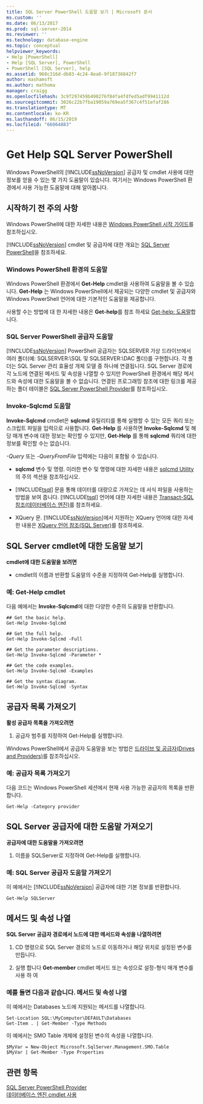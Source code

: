 ```yaml
---
title: SQL Server PowerShell 도움말 보기 | Microsoft 문서
ms.custom: ''
ms.date: 06/13/2017
ms.prod: sql-server-2014
ms.reviewer: ''
ms.technology: database-engine
ms.topic: conceptual
helpviewer_keywords:
- Help [PowerShell]
- Help [SQL Server], PowerShell
- PowerShell [SQL Server], help
ms.assetid: 968c316d-db83-4c24-8ea6-9f18736842f7
author: mashamsft
ms.author: mathoma
manager: craigg
ms.openlocfilehash: 3c9f297459b498276f84fa4fdfed5adf9941112d
ms.sourcegitcommit: 3026c22b7fba19059a769ea5f367c4f51efaf286
ms.translationtype: MT
ms.contentlocale: ko-KR
ms.lasthandoff: 06/15/2019
ms.locfileid: "66064883"
---
```

# <a name="get-help-sql-server-powershell"></a>Get Help SQL Server PowerShell
  Windows PowerShell의 [!INCLUDE[ssNoVersion](../includes/ssnoversion-md.md)] 공급자 및 cmdlet 사용에 대한 정보를 얻을 수 있는 몇 가지 도움말이 있습니다. 여기서는 Windows PowerShell 환경에서 사용 가능한 도움말에 대해 알아봅니다.  
  
## <a name="before-you-begin"></a>시작하기 전 주의 사항  
 Windows PowerShell에 대한 자세한 내용은 [Windows PowerShell 시작 가이드](https://technet.microsoft.com/library/hh857337.aspx)를 참조하십시오.  
  
 [!INCLUDE[ssNoVersion](../includes/ssnoversion-md.md)] cmdlet 및 공급자에 대한 개요는 [SQL Server PowerShell](../powershell/sql-server-powershell.md)을 참조하세요.  
  
### <a name="help-in-the-windows-powershell-environment"></a>Windows PowerShell 환경의 도움말  
 Windows PowerShell 환경에서 **Get-Help** cmdlet을 사용하여 도움말을 볼 수 있습니다. **Get-Help** 는 Windows PowerShell에서 제공되는 다양한 cmdlet 및 공급자와 Windows PowerShell 언어에 대한 기본적인 도움말을 제공합니다.  
  
 사용할 수는 방법에 대 한 자세한 내용은 **Get-help**를 참조 하세요 [Get-help: 도움말](https://go.microsoft.com/fwlink/?LinkId=102136)합니다.  
  
### <a name="sql-server-powershell-provider-help"></a>SQL Server PowerShell 공급자 도움말  
 [!INCLUDE[ssNoVersion](../includes/ssnoversion-md.md)] PowerShell 공급자는 SQLSERVER 가상 드라이브에서 여러 폴더(예: SQLSERVER:\SQL 및 SQLSERVER:\DAC 폴더)를 구현합니다. 각 폴더는 SQL Server 관리 효율성 개체 모델 중 하나에 연결됩니다. SQL Server 경로에 각 노드에 연결된 메서드 및 속성을 나열할 수 있지만 PowerShell 환경에서 해당 메서드와 속성에 대한 도움말을 볼 수 없습니다. 연결된 프로그래밍 참조에 대한 링크를 제공하는 폴더 테이블은 [SQL Server PowerShell Provider](../powershell/sql-server-powershell-provider.md)를 참조하십시오.  
  
### <a name="invoke-sqlcmd-help"></a>Invoke-Sqlcmd 도움말  
 **Invoke-Sqlcmd** cmdlet은 **sqlcmd** 유틸리티를 통해 실행할 수 있는 모든 쿼리 또는 스크립트 파일을 입력으로 사용합니다. **Get-Help** 를 사용하면 **Invoke-Sqlcmd** 및 해당 매개 변수에 대한 정보는 확인할 수 있지만, **Get-Help** 를 통해 **sqlcmd** 쿼리에 대한 정보를 확인할 수는 없습니다.  
  
 *-Query* 또는 *-QueryFromFile* 입력에는 다음이 포함될 수 있습니다.  
  
-   **sqlcmd** 변수 및 명령. 이러한 변수 및 명령에 대한 자세한 내용은 [sqlcmd Utility](../tools/sqlcmd-utility.md)의 주의 섹션을 참조하십시오.  
  
-   [!INCLUDE[tsql](../includes/tsql-md.md)] 문을 통해 데이터를 대량으로 가져오는 데 서식 파일을 사용하는 방법을 보여 줍니다. [!INCLUDE[tsql](../includes/tsql-md.md)] 언어에 대한 자세한 내용은 [Transact-SQL 참조&#40;데이터베이스 엔진&#41;](/sql/t-sql/language-reference)를 참조하세요.  
  
-   XQuery 문. [!INCLUDE[ssNoVersion](../includes/ssnoversion-md.md)]에서 지원하는 XQuery 언어에 대한 자세한 내용은 [XQuery 언어 참조&#40;SQL Server&#41;](/sql/xquery/xquery-language-reference-sql-server)를 참조하세요.  
  
## <a name="get-help-for-a-sql-server-cmdlet"></a>SQL Server cmdlet에 대한 도움말 보기  
 **cmdlet에 대한 도움말을 보려면**  
  
-   cmdlet의 이름과 반환할 도움말의 수준을 지정하여 Get-Help를 실행합니다.  
  
### <a name="example-cmdlet-get-help"></a>예: Get-Help cmdlet  
 다음 예에서는 **Invoke-Sqlcmd**에 대한 다양한 수준의 도움말을 반환합니다.  
  
```  
## Get the basic help.  
Get-Help Invoke-Sqlcmd  
  
## Get the full help.  
Get-Help Invoke-Sqlcmd -Full  
  
## Get the parameter descriptions.  
Get-Help Invoke-Sqlcmd -Parameter *  
  
## Get the code examples.  
Get-Help Invoke-Sqlcmd -Examples  
  
## Get the syntax diagram.  
Get-Help Invoke-Sqlcmd -Syntax  
```  
  
## <a name="get-a-list-of-providers"></a>공급자 목록 가져오기  
 **활성 공급자 목록을 가져오려면**  
  
1.  공급자 범주를 지정하여 Get-Help를 실행합니다.  
  
 Windows PowerShell에서 공급자 도움말을 보는 방법은 [드라이브 및 공급자(Drives and Providers)](https://go.microsoft.com/fwlink/?LinkId=102137)를 참조하십시오.  
  
### <a name="example-get-a-list-of-providers"></a>예: 공급자 목록 가져오기  
 다음 코드는 Windows PowerShell 세션에서 현재 사용 가능한 공급자의 목록을 반환합니다.  
  
```  
Get-Help -Category provider  
```  
  
## <a name="get-help-about-the-sql-server-provider"></a>SQL Server 공급자에 대한 도움말 가져오기  
 **공급자에 대한 도움말을 가져오려면**  
  
1.  이름을 SQLServer로 지정하여 Get-Help를 실행합니다.  
  
### <a name="example-get-sql-server-provider-help"></a>예: SQL Server 공급자 도움말 가져오기  
 이 예에서는 [!INCLUDE[ssNoVersion](../includes/ssnoversion-md.md)] 공급자에 대한 기본 정보를 반환합니다.  
  
```  
Get-Help SQLServer  
```  
  
## <a name="list-methods-and-properties"></a>메서드 및 속성 나열  
 **SQL Server 공급자 경로에서 노드에 대한 메서드와 속성을 나열하려면**  
  
1.  CD 명령으로 SQL Server 경로의 노드로 이동하거나 해당 위치로 설정된 변수를 만듭니다.  
  
2.  실행 합니다 **Get-member** cmdlet 메서드 또는 속성으로 설정-형식 매개 변수를 사용 하 여  
  
### <a name="examples-listing-methods-and-properties"></a>예를 들면 다음과 같습니다. 메서드 및 속성 나열  
 이 예에서는 Databases 노드에 지원되는 메서드를 나열합니다.  
  
```  
Set-Location SQL:\MyComputer\DEFAULT\Databases  
Get-Item . | Get-Member -Type Methods  
```  
  
 이 예에서는 SMO Table 개체에 설정된 변수의 속성을 나열합니다.  
  
```  
$MyVar = New-Object Microsoft.SqlServer.Management.SMO.Table  
$MyVar | Get-Member -Type Properties  
```  
  
## <a name="see-also"></a>관련 항목  
 [SQL Server PowerShell Provider](../powershell/sql-server-powershell-provider.md)   
 [데이터베이스 엔진 cmdlet 사용](../../2014/database-engine/use-the-database-engine-cmdlets.md)  
  
  
